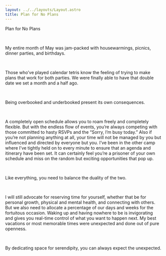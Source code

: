 ```yaml
---
layout: ../../layouts/Layout.astro
title: Plan for No Plans
---
```

Plan for No Plans

<br>

My entire month of May was jam-packed with housewarmings, picnics, dinner parties, and birthdays.

<br>

Those who’ve played calendar tetris know the feeling of trying to make plans that work for both parties. We were finally able to have that double date we set a month and a half ago.

<br>

Being overbooked and underbooked present its own consequences.

<br>

A completely open schedule allows you to roam freely and completely flexible. But with the endless flow of events, you’re always competing with those committed to hasty RSVPs and the “Sorry, I’m busy today.” Also if you’re not planning anything at all, your time will not be managed by you but influenced and directed by everyone but you. I’ve been in the other camp where I’ve tightly held on to every minute to ensure that an agenda and itinerary have been set. It can certainly feel you’re a prisoner of your own schedule and miss on the random but exciting opportunities that pop up.

<br>

Like everything, you need to balance the duality of the two.

<br>

I will still advocate for reserving time for yourself, whether that be for personal growth, physical and mental health, and connecting with others. But we also need to allocate a percentage of our days and weeks for the fortuitous occasion. Waking up and having nowhere to be is invigorating and gives you real-time control of what you want to happen next. My best vacations or most memorable times were unexpected and done out of pure openness.

<br>

By dedicating space for serendipity, you can always expect the unexpected.